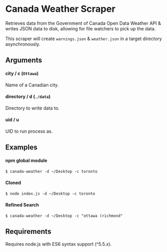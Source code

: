 # Canada Weather Scraper
Retrieves data from the Government of Canada Open Data Weather API & writes JSON data to disk, allowing for file watchers to pick up the data.

This scraper will create `warnings.json` & `weather.json` in a target directory asynchronously.

## Arguments
#### city / c (`Ottawa`)
Name of a Canadian city.

#### directory / d (`./data`)
Directory to write data to.

#### uid / u
UID to run process as.

## Examples
#### npm global module
```console
$ canada-weather -d ~/Desktop -c toronto
```

#### Cloned
```console
$ node index.js -d ~/Desktop -c toronto
```

#### Refined Search
```console
$ canada-weather -d ~/Desktop -c "ottawa (richmond"
```

## Requirements
Requires node.js with ES6 syntax support (^5.5.x).
